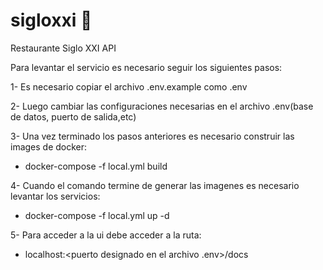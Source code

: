 # sigloxxi :snake:
Restaurante Siglo XXI API

Para levantar el servicio es necesario seguir los siguientes pasos:

1- Es necesario copiar el archivo .env.example como .env

2- Luego cambiar las configuraciones necesarias en el archivo .env(base de datos, puerto de salida,etc)

3- Una vez terminado los pasos anteriores es necesario construir las images de docker:

- docker-compose -f local.yml build

4- Cuando el comando termine de generar las imagenes es necesario levantar los servicios:

- docker-compose -f local.yml up -d

5- Para acceder a la ui debe acceder a la ruta:

- localhost:<puerto designado en el archivo .env>/docs
